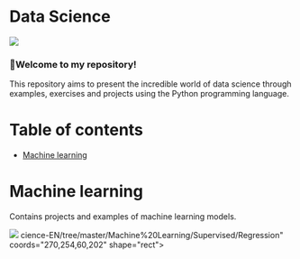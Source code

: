 

<h1 align="left">Data Science</h1>

<img src="https://img.shields.io/static/v1?label=DataScience&message=English&color=e07a5f&style=for-the-badge&logo=GitHub">

### :cherries:Welcome to my repository!

This repository aims to present the incredible world of data science through examples, exercises and projects using the Python programming language.

Table of contents
=================
<!--ts-->
  * [Machine learning](#Machine-learning)
<!--te-->

Machine learning
============
Contains projects and examples of machine learning models.

<!-- Image Map Generated by http://www.image-map.net/ -->
<img src="https://www.edureka.co/blog/wp-content/uploads/2018/03/Types-of-Machine-Learning-Waht-is-Machine-Learning-Edureka-2.png" usemap="#image-map">

<map name="image-map">
    <area target="_blank" alt="Supervised" title="Supervised" href="https://github.com/LucasKiraly/DataScience-EN/tree/master/Machine%20Learning/Supervised" coords="277,178,16,112" shape="rect">
    <area target="_blank" alt="Regression" title="Regression" href="https://github.com/LucasKiraly/DataScience-EN/tree/master/Machine%20Learning/Supervised/Regression" coords="270,254,60,202" shape="rect">
</map>cience-EN/tree/master/Machine%20Learning/Supervised/Regression" coords="270,254,60,202" shape="rect">
</map>
